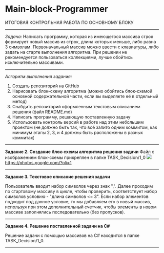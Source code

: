 # Main-block-Programmer

ИТОГОВАЯ КОНТРОЛЬНАЯ РАБОТА ПО ОСНОВНОМУ БЛОКУ

---

*Задача:* Написать программу, которая из имеющегося массива строк формирует новый массив из строк, длина которых меньше, либо равна 3 символам. Первоначальный массив можно ввести с клавиатуры, либо задать на старте выполнения алгоритма. При решении не рекомендуется пользоваться коллекциями, лучше обойтись исключительно массивами.

---
*Алгоритм выполнения задания:*
1. Создать репозиторий на GitHub
2. Нарисовать блок-схему алгоритма (можно обойтись блок-схемой основной содержательной части, если вы выделяете её в отдельный метод)
3. Снабдить репозиторий оформленным текстовым описанием решения (файл README.md)
4. Написать программу, решающую поставленную задачу
5. Использовать контроль версий в работе над этим небольшим проектом (не должно быть так, что всё залито одним коммитом, как минимум этапы 2, 3, и 4 должны быть расположены в разных коммитах)

---
**Задание 2. Создание блок-схемы алгоритма решения задачи**
Файл с изображением блок-схемы прикреплен в папке TASK_Decision/1_0
![](Main-block-scheme.jpg)
https://photos.google.com/?pli=1

---

**Задание 3. Текстовое описание решения задачи**

Пользователь вводит набор символов через знак ",".
Далее проходим по стартовому массиву в цикле, чтобы проверить, соответствует набор символов условию - "длина символов <= 3". Если набор элементов подходит под данное условие, то мы добавляем его в новый массив, используя при этом дополнительный счетчик, чтобы элементы в новом массиве заполнялись последовательно (без пропусков).

---

**Задание 4. Решение поставленной задачи на C#**

Решение задачи с помощью массивов на C# находится в папке TASK_Decision/1_0.

---


[Main-block-scheme]: Main-block-scheme.jpg